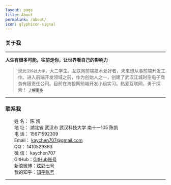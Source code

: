 ```yaml
---
layout: page
title: About
permalink: /about/
icon: glyphicon-signal
---
```


### 关于我
----

**人生有很多可能，往前走你，让世界看自己的影响力**

>现`武汉科技大学`，大二学生。互联网前端技术爱好者，未来想从事前端开发工作。进入前端开发领域之前，作为创始人之一，创建了武汉江城时空电子商务有限责任公司。目前在海投网前端开发小组实习。热爱互联网，勇于探索！ [`了解更多`](http://www.cnblogs.com/kaychen/p/4704538.html)







---

### 联系我
　　姓 名： 陈 凯   
　　地 址： 湖北省 武汉市 武汉科技大学 南十一105 陈凯   
　　电 话： 15671592309   
　　Email： kaychen707@gmail.com   
　　QQ： 1410529363   
　　微 信： kaychen707   
　　GitHub：[GitHub账号](https://github.com/LittlewhiteChen)   
　　新浪微博：[炫彩七号](http://weibo.com/LittlewhiteChen)   
　　我的知乎：[知乎账号](http://www.zhihu.com/people/kaychenzhihu)   

---

